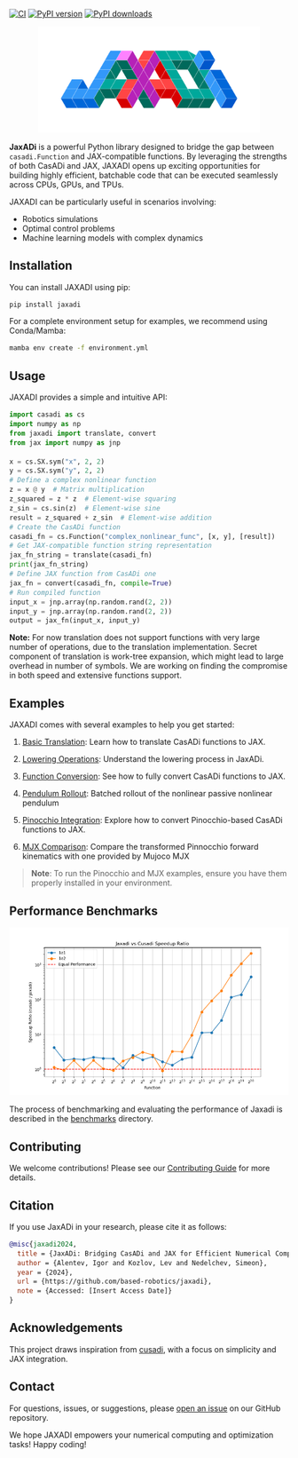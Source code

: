 <!-- # JaxADi -->

[![CI](https://img.shields.io/github/actions/workflow/status/based-robotics/jaxadi/build.yaml?branch=master)](https://github.com/based-robotics/jaxadi/actions)
[![PyPI version](https://img.shields.io/pypi/v/jaxadi?color=blue)](https://pypi.org/project/jaxadi/)
[![PyPI downloads](https://img.shields.io/pypi/dm/jaxadi?color=blue)](https://pypistats.org/packages/jaxadi)

<p align="center">
  <!-- Placeholder for a cool logo -->
  <img src="https://github.com/based-robotics/jaxadi/blob/master/_assets/_logo.png?raw=true" alt="JAXADI Logo" width="400"/>
</p>

**JaxADi** is a powerful Python library designed to bridge the gap between `casadi.Function` and JAX-compatible functions. By leveraging the strengths of both CasADi and JAX, JAXADI opens up exciting opportunities for building highly efficient, batchable code that can be executed seamlessly across CPUs, GPUs, and TPUs.

JAXADI can be particularly useful in scenarios involving:

- Robotics simulations
- Optimal control problems
- Machine learning models with complex dynamics

## Installation

You can install JAXADI using pip:

<!-- Change once it will be realeased -->

```bash
pip install jaxadi
```

For a complete environment setup for examples, we recommend using Conda/Mamba:

```bash
mamba env create -f environment.yml
```

## Usage

JAXADI provides a simple and intuitive API:

```python
import casadi as cs
import numpy as np
from jaxadi import translate, convert
from jax import numpy as jnp

x = cs.SX.sym("x", 2, 2)
y = cs.SX.sym("y", 2, 2)
# Define a complex nonlinear function
z = x @ y  # Matrix multiplication
z_squared = z * z  # Element-wise squaring
z_sin = cs.sin(z)  # Element-wise sine
result = z_squared + z_sin  # Element-wise addition
# Create the CasADi function
casadi_fn = cs.Function("complex_nonlinear_func", [x, y], [result])
# Get JAX-compatible function string representation
jax_fn_string = translate(casadi_fn)
print(jax_fn_string)
# Define JAX function from CasADi one
jax_fn = convert(casadi_fn, compile=True)
# Run compiled function
input_x = jnp.array(np.random.rand(2, 2))
input_y = jnp.array(np.random.rand(2, 2))
output = jax_fn(input_x, input_y)

```

<strong>Note:</strong> For now translation does not support functions with very
large number of operations, due to the translation implementation. Secret component of
translation is work-tree expansion, which might lead to large overhead in number of
symbols. We are working on finding the compromise in both speed and extensive
functions support.

## Examples

JAXADI comes with several examples to help you get started:

1. [Basic Translation](examples/00_translate.py): Learn how to translate CasADi functions to JAX.

2. [Lowering Operations](examples/01_lower.py): Understand the lowering process in JaxADi.

3. [Function Conversion](examples/02_convert.py): See how to fully convert CasADi functions to JAX.

4. [Pendulum Rollout](examples/03_pendulum_rollout.py): Batched rollout of the nonlinear passive nonlinear pendulum

5. [Pinocchio Integration](examples/04_pinocchio.py): Explore how to convert Pinocchio-based CasADi functions to JAX.

6. [MJX Comparison](examples/05_mjx.py): Compare the transformed Pinnocchio forward kinematics with one provided by Mujoco MJX

> **Note**: To run the Pinocchio and MJX examples, ensure you have them properly installed in your environment.

## Performance Benchmarks

![speedup](https://github.com/based-robotics/jaxadi/blob/master/docs/static/images/speedup_ratio.png?raw=true)

The process of benchmarking and evaluating the performance of Jaxadi is described in the [benchmarks](benchmarks/README.md) directory.

## Contributing

We welcome contributions! Please see our [Contributing Guide](CONTRIBUTING.md) for more details.

## Citation

If you use JaxADi in your research, please cite it as follows:

```bibtex
@misc{jaxadi2024,
  title = {JaxADi: Bridging CasADi and JAX for Efficient Numerical Computing},
  author = {Alentev, Igor and Kozlov, Lev and Nedelchev, Simeon},
  year = {2024},
  url = {https://github.com/based-robotics/jaxadi},
  note = {Accessed: [Insert Access Date]}
}
```

## Acknowledgements

This project draws inspiration from [cusadi](https://github.com/se-hwan/cusadi), with a focus on simplicity and JAX integration.

## Contact

For questions, issues, or suggestions, please [open an issue](https://github.com/based-robotics/jaxadi/issues) on our GitHub repository.

We hope JAXADI empowers your numerical computing and optimization tasks! Happy coding!
